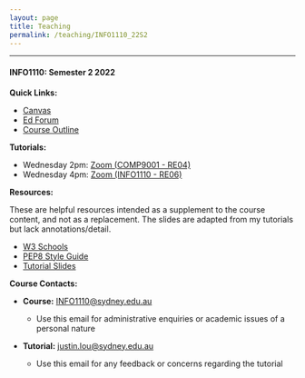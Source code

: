 ```yaml
---
layout: page
title: Teaching
permalink: /teaching/INFO1110_22S2
---
```

---

#### INFO1110: Semester 2 2022

**Quick Links:**
- [Canvas](https://canvas.sydney.edu.au/courses/45128)
- [Ed Forum](https://edstem.org/au/courses/9005/discussion/)
- [Course Outline](https://www.sydney.edu.au/units/INFO1110/2022-S2C-ND-CC)

**Tutorials:**
- Wednesday 2pm: [Zoom (COMP9001 - RE04)](https://uni-sydney.zoom.us/j/87597844825)
- Wednesday 4pm: [Zoom (INFO1110 - RE06)](https://uni-sydney.zoom.us/j/86051818804)

**Resources:**

These are helpful resources intended as a supplement to the course content, and not as a replacement. The slides are adapted from my tutorials but lack annotations/detail.

- [W3 Schools](https://www.w3schools.com/python/)
- [PEP8 Style Guide](https://peps.python.org/pep-0008/)
- [Tutorial Slides]()

**Course Contacts:**
- **Course:** [INFO1110@sydney.edu.au](mailto:INFO1110@sydney.edu.au)
	- Use this email for administrative enquiries or academic issues of a personal nature

- **Tutorial:** [justin.lou@sydney.edu.au](mailto:justin.lou@sydney.edu.au)
	- Use this email for any feedback or concerns regarding the tutorial

<br>
<br>
<br>
